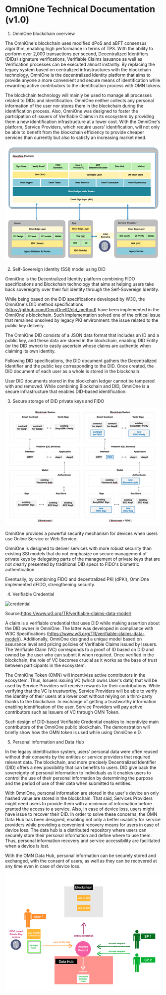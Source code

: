 # OmniOne Technical Documentation (v1.0)

1. OmniOne blockchain overview

The OmniOne's blockchain uses modified dPoS and aBFT consensus algorithm, enabling high performance in terms of TPS. With the ability to perform over 2,000 transactions per second,  Decentralized Identifiers (DIDs)  signature verifications, Verifiable Claims issuance as well as Verification processes can be executed almost instantly. By replacing the legacy system based on centralized infrastructures with the blockchain technology, OmniOne is the decentralized identity platform that aims to provide anyone a more convenient and secure means of identification while rewarding active contributors to the identification process with OMN tokens.

The blockchain technology will mainly be used to manage all processes related to DIDs and identification. OmniOne neither collects any personal information of the user nor stores them in the blockchain during the identification process. Also, OmniOne was designed to foster the participation of issuers of Verifiable Claims in its ecosystem by providing them a new identification infrastructure at a lower cost. With the OmniOne's platform, Service Providers, which require users' identification, will not only be able to benefit from the blockchain efficiency to provide cheaper services than currently but also to satisfy an increasing market need.

![omniSW](https://github.com/OmniOne-Blockchain/Bahama_Demo/blob/master/img/omniSW.png)


2. Self-Sovereign Identity (SSI) model using DID

OmniOne is the Decentralized Identity platform combining FIDO specifications and Blockchain technology that aims at helping users take back sovereignty over their full identity through the Self-Sovereign Identity.

While being based on the DID specifications developed by W3C, the OmniOne's DID method specifications  (https://github.com/OmniOneID/did_method) have been implemented in the OmniOne's blockchain. Such implementation solved one of the critical issue that remained unsolved by legacy PKI environment: the issue related to the public key delivery.

The OmniOne DID consists of a JSON data format that includes an ID and a public key, and these data are stored in the blockchain, enabling DID Entity (or the DID owner) to easily ascertain whose claims are authentic when claiming its own identity.

Following DID specifications, the DID document gathers the Decentralized Identifier and the public key corresponding to the DID. Once created, the DID document of each user as a whole is stored in the blockchain.

User DID documents stored in the blockchain ledger cannot be tampered with and removed. While combining Blockchain and DID, OmniOne is a secure infrastructure that enables DID-based identification.



3. Secure storage of DID private keys and FIDO

![img](https://github.com/OmniOne-Blockchain/Bahama_Demo/blob/master/img/BC%2BFIDO.png)

OmniOne provides a powerful security mechanism for devices when users use Online Service or Web Service.

OmniOne is designed to deliver services with more robust security than existing SSI models that do not emphasize on secure management of private keys  by delegating parts of the management of private keys that are not clearly presented by traditional DID specs to FIDO's biometric authentication.

Eventually, by combining FIDO and decentralized PKI (dPKI),  OmniOne implemented dFIDO, strengthening security.



4. Verifiable Credential

![credential](https://www.w3.org/TR/verifiable-claims-data-model/diagrams/credential.svg)

Source:https://www.w3.org/TR/verifiable-claims-data-model/

A claim is a verifiable credential that uses DID while making assertion about the DID owner in OmniOne. The latter was developed in compliance with W3C Specifications (https://www.w3.org/TR/verifiable-claims-data-model/). Additionally, OmniOne designed a unique model based on assurance level and pricing policies of Verifiable Claims issued by Issuers. The Verifiable Claim (VC) corresponds to a proof of ID based on DID and owned by the user who can submit it when required. Once verified in the blockchain, the role of  VC becomes crucial as it works as the base of trust between participants in the ecosystem.

The OmniOne Token (OMN) will incentivize active contributors in the ecosystem. Thus, Issuers issuing VC (which owns User's data) that will be used by Service Providers will receive rewards for their contributions. While verifying that the VC is trustworthy, Service Providers will be able to verify the identity of their users at a lower cost without relying on a third-party thanks to the blockchain. In exchange of getting a trustworthy information enabling identification of the user, Service Providers will pay active contributors such as Issuers of VC through OMN Token.

Such design of DID-based Verifiable Credential enables to incentivize main contributors of the OmniOne public blockchain. The demonstration will briefly show how the OMN token is used while using OmniOne eID.




5. Personal information and Data Hub

In the legacy identification system, users' personal data were often reused without their consents by the entities or service providers that required relevant data. The blockchain, and more precisely Decentralized Identifier (DID) offers a new possibility that can benefits to users. DID give back the sovereignty of personal information to individuals as it enables users to control the use of their personal information by determining the purpose and the period of use of their data when submitted to entities.  

With OmniOne, personal information are stored in the user's device an only hashed value are stored in the blockchain. That said, Services Providers might need users to provide them with a minimum of information before granted the access to a service. Also, in case of device loss,  users might have issue to recover their DID. In order to solve these concerns, the OMN Data Hub has been designed, enabling not only a better usability for service providers while providing a convenient recovery means for users in case of device loss. The data hub is a distributed repository where users can securely store their personal information and define where to use them. Thus, personal information recovery and service accessibility are facilitated when a device is lost.

With the OMN Data Hub, personal information can be securely stored and exchanged, with the consent of users, as well as they can be recovered at any time even in case of device loss.

![1561612399647](https://github.com/OmniOne-Blockchain/Bahama_Demo/blob/master/img/datahub.png)
